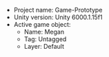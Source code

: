 <!-- UNITY CODE ASSIST INSTRUCTIONS START -->
- Project name: Game-Prototype
- Unity version: Unity 6000.1.15f1
- Active game object:
  - Name: Megan
  - Tag: Untagged
  - Layer: Default
<!-- UNITY CODE ASSIST INSTRUCTIONS END -->